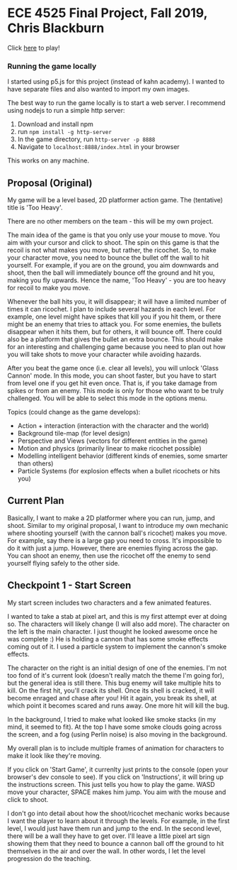 # ECE 4525 Final Project, Fall 2019, Chris Blackburn
Click [here](https://chris-blackburn.github.io/ECE4525-Final/) to play!

### Running the game locally
I started using p5.js for this project (instead of kahn academy). I wanted to
have separate files and also wanted to import my own images.

The best way to run the game locally is to start a web server. I recommend using
nodejs to run a simple http server:
1. Download and install npm
2. run `npm install -g http-server`
3. In the game directory, run `http-server -p 8888`
4. Navigate to `localhost:8888/index.html` in your browser

This works on any machine.

## Proposal (Original)
My game will be a level based, 2D platformer action game. The (tentative) title
is 'Too Heavy'.

There are no other members on the team - this will be my own project.

The main idea of the game is that you only use your mouse to move. You aim with
your cursor and click to shoot. The spin on this game is that the recoil is not
what makes you move, but rather, the ricochet. So, to make your character move,
you need to bounce the bullet off the wall to hit yourself. For example, if you
are on the ground, you aim downwards and shoot, then the ball will immediately
bounce off the ground and hit you, making you fly upwards. Hence the name, 'Too
Heavy' - you are too heavy for recoil to make you move.

Whenever the ball hits you, it will disappear; it will have a limited number of
times it can ricochet. I plan to include several hazards in each level. For
example, one level might have spikes that kill you if you hit them, or there
might be an enemy that tries to attack you. For some enemies, the bullets
disappear when it hits them, but for others, it will bounce off. There could
also be a platform that gives the bullet an extra bounce. This should make for
an interesting and challenging game because you need to plan out how you will
take shots to move your character while avoiding hazards.

After you beat the game once (i.e. clear all levels), you will unlock 'Glass
Cannon' mode. In this mode, you can shoot faster, but you have to start from
level one if you get hit even once. That is, if you take damage from spikes or
from an enemy. This mode is only for those who want to be truly challenged. You
will be able to select this mode in the options menu.

Topics (could change as the game develops):
* Action + interaction (interaction with the character and the world)
* Background tile-map (for level design)
* Perspective and Views (vectors for different entities in the game)
* Motion and physics (primarily linear to make ricochet possible)
* Modelling intelligent behavior (different kinds of enemies, some smarter than
  others)
* Particle Systems (for explosion effects when a bullet ricochets or hits you)

## Current Plan
Basically, I want to make a 2D platformer where you can run, jump, and shoot.
Similar to my original proposal, I want to introduce my own mechanic where
shooting yourself (with the cannon ball's ricochet) makes you move. For example,
say there is a large gap you need to cross. It's impossible to do it with just a
jump. However, there are enemies flying across the gap. You can shoot an enemy,
then use the ricochet off the enemy to send yourself flying safely to the other
side.

## Checkpoint 1 - Start Screen
My start screen includes two characters and a few animated features.

I wanted to take a stab at pixel art, and this is my first attempt ever at doing
so. The characters will likely change (I will also add more). The character on
the left is the main character. I just thought he looked awesome once he was
complete :) He is holding a cannon that has some smoke effects coming out of it.
I used a particle system to implement the cannon's smoke effects.

The character on the right is an initial design of one of the enemies. I'm not
too fond of it's current look (doesn't really match the theme I'm going for),
but the general idea is still there. This bug enemy will take multiple hits to
kill. On the first hit, you'll crack its shell. Once its shell is cracked, it
will become enraged and chase after you! Hit it again, you break its shell, at
which point it becomes scared and runs away. One more hit will kill the bug.

In the background, I tried to make what looked like smoke stacks (in my mind, it
seemed to fit). At the top I have some smoke clouds going across the screen, and
a fog (using Perlin noise) is also moving in the background.

My overall plan is to include multiple frames of animation for characters to
make it look like they're moving.

If you click on 'Start Game', it currenlty just prints to the console (open your
browser's dev console to see). If you click on 'Instructions', it will bring up
the instructions screen. This just tells you how to play the game. WASD move
your character, SPACE makes him jump. You aim with the mouse and click to shoot.

I don't go into detail about how the shoot/ricochet mechanic works because I
want the player to learn about it through the levels. For example, in the first
level, I would just have them run and jump to the end. In the second level,
there will be a wall they have to get over. I'll leave a little pixel art sign
showing them that they need to bounce a cannon ball off the ground to hit
themselves in the air and over the wall. In other words, I let the level
progression do the teaching.